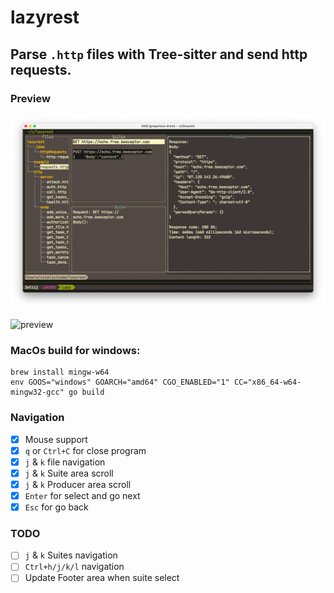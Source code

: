 # lazyrest
## Parse `.http` files with Tree-sitter and send http requests.

### Preview

![preview](preview.png)

![preview](preview.gif)

### MacOs build for windows:

```
brew install mingw-w64
env GOOS="windows" GOARCH="amd64" CGO_ENABLED="1" CC="x86_64-w64-mingw32-gcc" go build
```

### Navigation
- [x] Mouse support
- [x] `q` or `Ctrl+C` for close program
- [x] `j` & `k` file navigation
- [x] `j` & `k` Suite area scroll
- [x] `j` & `k` Producer area scroll
- [x] `Enter` for select and go next
- [x] `Esc` for go back

### TODO
- [ ] `j` & `k` Suites navigation
- [ ] `Ctrl+h/j/k/l` navigation
- [ ] Update Footer area when suite select
